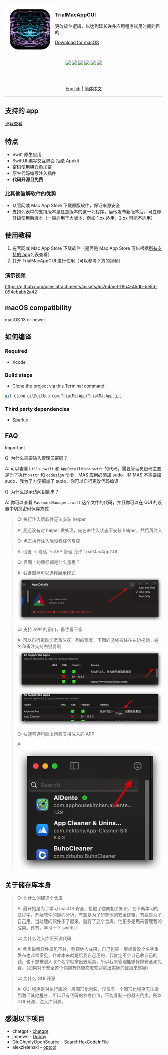 <img src="./TrialMacAppGUI/Assets.xcassets/AppIcon.appiconset/icon_1024X1024 1.png" width="160" alt="App icon" align="left"/>

<div>
<h3>TrialMacAppGUI</h3>
<p>更改软件逻辑，以达到延长许多应用程序试用时间的目的</p>
<a href="https://github.com/TrialMacApp/TrialMacApp/releases/latest">Download for macOS</a>
</div>

<br/>
<br/>

<div align="center">

![](https://img.shields.io/github/downloads/TrialMacApp/TrialMacApp/total.svg?style=flat)
![](https://img.shields.io/github/release-pre/TrialMacApp/TrialMacApp.svg?style=flat)
![](https://img.shields.io/badge/platform-macOS-blue.svg?style=flat)
![](https://img.shields.io/github/license/TrialMacApp/TrialMacApp)
![](https://img.shields.io/github/stars/TrialMacApp/TrialMacApp)
![](https://img.shields.io/github/forks/TrialMacApp/TrialMacApp)

<br/>
<br/>

<a href="readme.md">English</a> | <a href="readme_zh-Hans.md">简体中文</a>

</div>

<hr>

## 支持的 app

<a href="app.md">点我查看</a>

## 特点

- Swift 原生应用
- SwiftUI 编写交互界面 拒绝 Appkit
- 密码使用钥匙串加密
- 原生代码编写注入插件
- **代码开源且免费**

### 比其他破解软件的优势

- 从官网或 Mac App Store 下载原版软件，保证来源安全
- 支持列表中的支持版本是任意版本的这一列程序，当他发布新版本后，可立即升级使用新版本（一般适用于大版本，例如 1.xx 适用，2.xx 可能不适用）

## 使用教程

1. 在官网或 Mac App Store 下载软件（是否是 Mac App Store 可以根据<a href="app.md">所有支持的 app</a>列表查看）
2. 打开 TrialMacAppGUI 进行使用（可以参考下方的视频）

### 演示视频

https://github.com/user-attachments/assets/5c7e4ae3-f8b4-45db-be5d-094ebabb2a42

## macOS compatibility

macOS 13 or newer

## 如何编译

### Required

- Xcode

### Build steps

- Clone the project via this Terminal command:

```sh
git clone git@github.com:TrialMacApp/TrialMacApp.git
```

### Third party dependencies

- [Sparkle](https://github.com/sparkle-project/Sparkle)

## FAQ

> [!IMPORTANT]
>
> Q: 为什么需要输入管理员密码？
>
> A: 可以查看 `Utils.swift` 和 `AppDetailView.swift` 的代码，需要管理员密码主要是为了执行 `xattr` 和 `codesign` 命令，MAS 应用必须加 sudo，非 MAS 不需要加 sudo，我为了方便都加了 sudo，你可以自行更改代码编译
>
> Q: 为什么提示访问钥匙串？
>
> A: 你可以查看 `PasswordManager.swift` 这个文件的代码，并且你可以在 GUI 的设置中切换密码保存方式

> Q: 执行注入后软件无法安装 helper
>
> A: 我还没有对 helper 做处理，先在未注入状态下安装 helper，然后再注入

> Q: 点击执行注入后没有任何反应
>
> A: 设置 -> 隐私 -> APP 管理 允许 TrialMacAppGUI

> Q: 界面上的图标都是什么意思？
>
> A: 右键图标可以选择展示模式
> ![](images/1.png)

> Q: 支持 APP 的窗口，备注看不全
>
> A: 可以自行拖动加宽备注这一列的宽度，下图的竖线按住往右边拖动。姓名和备注支持右键复制
> ![](images/2.png) ![](images/3.png)

> Q: 快速筛选电脑上所有支持注入的 APP
>
> A: ![](images/4.png)

## 关于储存库本身

> Q: 为什么创建这个仓库
>
> A: 最开始是为了学习 macOS 安全，接触了逆向相关知识，在不断学习的过程中，开始软件的逆向分析，有些是为了研究他的安全逻辑，有些是为了自己用。当处理的软件多了起来，就有了这个仓库，他更多是用来管理我的成果。还有，学习一下 swiftUI

> Q: 为什么注入库不开源代码
>
> A: 倒卖破解软件屡见不鲜，剽窃他人成果、自己包装一层或者改个名字重发布也非常常见，仓库本来就是给我自己用的，我肯定不会自己收自己的钱，也不想被别人改个名字就拿出去贩卖，所以我来管理能够保障安全和免费。（如果对于安全这个词抱有怀疑态度欢迎拿出实际的证据来质疑）

> Q: 为什么 GUI 开源
>
> A: GUI 程序是对执行库的一层图形化包装，仅仅有一个图形化程序无法做到激活其他程序，所以只有代码的参考价值，不能复制一份就去倒卖，所以 GUI 开源，注入库闭源。

## 感谢以下项目

- chatgpt - [chatgpt](https://chatgpt.com)
- jmpews - [Dobby](https://github.com/jmpews/Dobby)
- QiuChenlyOpenSource - [SearchHexCodeInFile](https://github.com/QiuChenlyOpenSource/SearchHexCodeInFile)
- alexzielenski - [optool](https://github.com/alexzielenski/optool)
